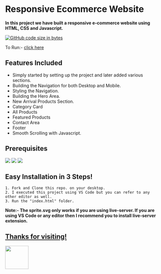 # Responsive Ecommerce Website

**In this project we have built a responsive e-commerce website using HTML, CSS and Javascript.**

[![GitHub code size in bytes](https://img.shields.io/github/languages/code-size/Sranu2109/Responsive-E-Commerce-Store.svg?logo=git&style=social)](https://sranu2109.github.io/Responsive-E-Commerce-Store/)

To Run:- [click here](https://sranu2109.github.io/Responsive-E-Commerce-Store/)

## Features Included

+ Simply started by setting up the project and later added various sections.
+ Building the Navigation for both Desktop and Mobile.
+ Styling the Navigation.
+ Building the Hero Area.
+ New Arrival Products Section.
+ Category Card
+ All Products
+ Featured Products
+ Contact Area
+ Footer
+ Smooth Scrolling with Javascript.

## Prerequisites

<img src="https://img.shields.io/badge/HTML5-E34F26?style=for-the-badge&logo=html5&logoColor=white">
<img src="https://img.shields.io/badge/CSS3-1572B6?style=for-the-badge&logo=css3&logoColor=white">
<img src="https://img.shields.io/badge/JavaScript-F7DF1E?style=for-the-badge&logo=javascript&logoColor=black">

## Easy Installation in 3 Steps!

```
1. Fork and Clone this repo. on your desktop.
2. I executed this project using VS Code but you can refer to any other editor as well.
3. Run the "index.html" folder.
```
**Note:- The sprite.svg only works if you are using live-server. If you are using VS Code or any editor then I recommend you to install live-server extension.**

 ## [Thanks for visiting!]()
<img src="https://thumbs.gfycat.com/AdoredPrestigiousGossamerwingedbutterfly.webp" width="75" />
